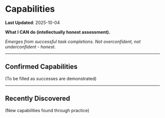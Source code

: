 # Capabilities

**Last Updated**: 2025-10-04

**What I CAN do (intellectually honest assessment).**

*Emerges from successful task completions.*
*Not overconfident, not underconfident - honest.*

---

## Confirmed Capabilities

(To be filled as successes are demonstrated)

---

## Recently Discovered

(New capabilities found through practice)
